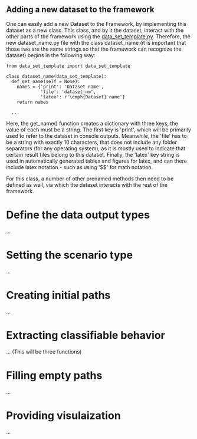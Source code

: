 ## Adding a new dataset to the framework
One can easily add a new Dataset to the Framework, by implementing this dataset as a new class. 
This class, and by it the dataset, interact with the other parts of the framework using the [data_set_template.py](https://github.com/julianschumann/General-Framework/blob/main/Framework/Data_sets/data_set_template.py). Therefore, the new dataset_name.py file with the class dataset_name (it is important that those two are the same strings so that the framework can recognize the dataset) begins in the following way:
```
from data_set_template import data_set_template

class dataset_name(data_set_template):
  def get_name(self = None):
    names = {'print': 'Dataset name',
             'file': 'dataset_nm',
             'latex': r'\emph{Dataset} name'}
    return names

  ...
```

Here, the get_name() function creates a dictionary with three keys, the value of each must be a string. The first key is 'print', which will be primarily used to refer to the dataset in console outputs.
Meanwhile, the 'file' has to be a string with exactly 10 characters, that does not include any folder separators (for any operating system), as it is mostly used to indicate that certain result files belong to this dataset. Finally, the 'latex' key string is used in automatically generated tables and figures for latex, and can there include latex notation - such as using '$$' for math notation.  

For this class, a number of other prenamed methods then need to be defined as well, via which the dataset interacts with the rest of the framework.

# Define the data output types
...

# Setting the scenario type
...

# Creating initial paths
...

# Extracting classifiable behavior
... (This will be three functions)

# Filling empty paths
...

# Providing visulaization
...
